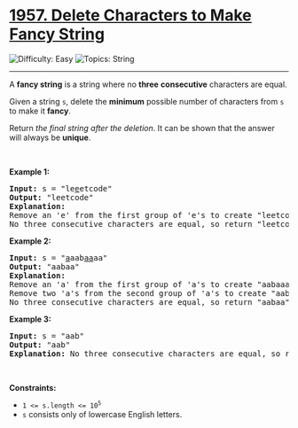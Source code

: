 <h1>
  <a href="https://leetcode.com/problems/delete-characters-to-make-fancy-string/">
    1957. Delete Characters to Make Fancy String
  </a>
</h1>
<img src='https://img.shields.io/badge/Difficulty-Easy-greenlight' alt='Difficulty: Easy' />
<img src='https://img.shields.io/badge/Topics-String-blue' alt='Topics: String' />

<hr />

<p>A <strong>fancy string</strong> is a string where no <strong>three</strong> <strong>consecutive</strong> characters are equal.</p>

<p>Given a string <code>s</code>, delete the <strong>minimum</strong> possible number of characters from <code>s</code> to make it <strong>fancy</strong>.</p>

<p>Return <em>the final string after the deletion</em>. It can be shown that the answer will always be <strong>unique</strong>.</p>

<p>&nbsp;</p>
<p><strong class="example">Example 1:</strong></p>

<pre><strong>Input:</strong> s = "le<u>e</u>etcode"
<strong>Output:</strong> "leetcode"
<strong>Explanation:</strong>
Remove an 'e' from the first group of 'e's to create "leetcode".
No three consecutive characters are equal, so return "leetcode".
</pre>

<p><strong class="example">Example 2:</strong></p>

<pre><strong>Input:</strong> s = "<u>a</u>aab<u>aa</u>aa"
<strong>Output:</strong> "aabaa"
<strong>Explanation:</strong>
Remove an 'a' from the first group of 'a's to create "aabaaaa".
Remove two 'a's from the second group of 'a's to create "aabaa".
No three consecutive characters are equal, so return "aabaa".
</pre>

<p><strong class="example">Example 3:</strong></p>

<pre><strong>Input:</strong> s = "aab"
<strong>Output:</strong> "aab"
<strong>Explanation:</strong> No three consecutive characters are equal, so return "aab".
</pre>

<p>&nbsp;</p>
<p><strong>Constraints:</strong></p>

<ul>
	<li><code>1 &lt;= s.length &lt;= 10<sup>5</sup></code></li>
	<li><code>s</code> consists only of lowercase English letters.</li>
</ul>
